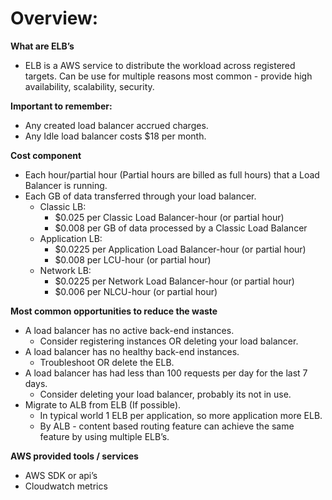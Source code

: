 # Overview:
**What are ELB’s**   
- ELB is a AWS service to distribute the workload across registered targets. Can be use for multiple reasons most common - provide high availability, scalability, security.   

**Important to remember:**   
- Any created load balancer accrued charges.   
- Any Idle load balancer costs $18 per month.   

**Cost component**   
- Each hour/partial hour (Partial hours are billed as full hours) that a Load Balancer is running.   
- Each GB of data transferred through your load balancer.   
    - Classic LB:   
        - $0.025 per Classic Load Balancer-hour (or partial hour)   
        - $0.008 per GB of data processed by a Classic Load Balancer   
    - Application LB:   
        - $0.0225 per Application Load Balancer-hour (or partial hour)   
        - $0.008 per LCU-hour (or partial hour)   
    - Network LB:   
        - $0.0225 per Network Load Balancer-hour (or partial hour)   
        - $0.006 per NLCU-hour (or partial hour)   

**Most common opportunities to reduce the waste**   
- A load balancer has no active back-end instances.   
    - Consider registering instances OR deleting your load balancer.   
- A load balancer has no healthy back-end instances.   
    - Troubleshoot OR delete the ELB.   
- A load balancer has had less than 100 requests per day for the last 7 days.   
    - Consider deleting your load balancer, probably its not in use.   
- Migrate to ALB from ELB (If possible).   
    - In typical world 1 ELB per application, so more application more ELB.   
    - By ALB - content based routing feature can achieve the same feature by using multiple ELB’s.   

**AWS provided tools / services**   
- AWS SDK or api’s   
- Cloudwatch metrics   